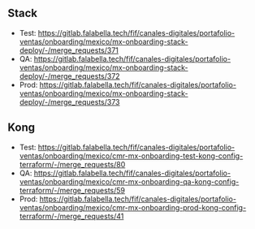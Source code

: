## Stack
- Test: https://gitlab.falabella.tech/fif/canales-digitales/portafolio-ventas/onboarding/mexico/mx-onboarding-stack-deploy/-/merge_requests/371
- QA: https://gitlab.falabella.tech/fif/canales-digitales/portafolio-ventas/onboarding/mexico/mx-onboarding-stack-deploy/-/merge_requests/372
- Prod: https://gitlab.falabella.tech/fif/canales-digitales/portafolio-ventas/onboarding/mexico/mx-onboarding-stack-deploy/-/merge_requests/373
## Kong
- Test: https://gitlab.falabella.tech/fif/canales-digitales/portafolio-ventas/onboarding/mexico/cmr-mx-onboarding-test-kong-config-terraform/-/merge_requests/80
- QA: https://gitlab.falabella.tech/fif/canales-digitales/portafolio-ventas/onboarding/mexico/cmr-mx-onboarding-qa-kong-config-terraform/-/merge_requests/59
- Prod: https://gitlab.falabella.tech/fif/canales-digitales/portafolio-ventas/onboarding/mexico/cmr-mx-onboarding-prod-kong-config-terraform/-/merge_requests/41